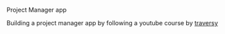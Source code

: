 Project Manager app

Building a project manager app by following a youtube course by [traversy](https://www.youtube.com/watch?v=A71aqufiNtQ)
